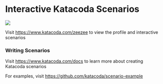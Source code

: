 # Interactive Katacoda Scenarios

[![](http://shields.katacoda.com/katacoda/zeezee/count.svg)](https://www.katacoda.com/zeezee "Get your profile on Katacoda.com")

Visit https://www.katacoda.com/zeezee to view the profile and interactive scenarios

### Writing Scenarios
Visit https://www.katacoda.com/docs to learn more about creating Katacoda scenarios

For examples, visit https://github.com/katacoda/scenario-example
